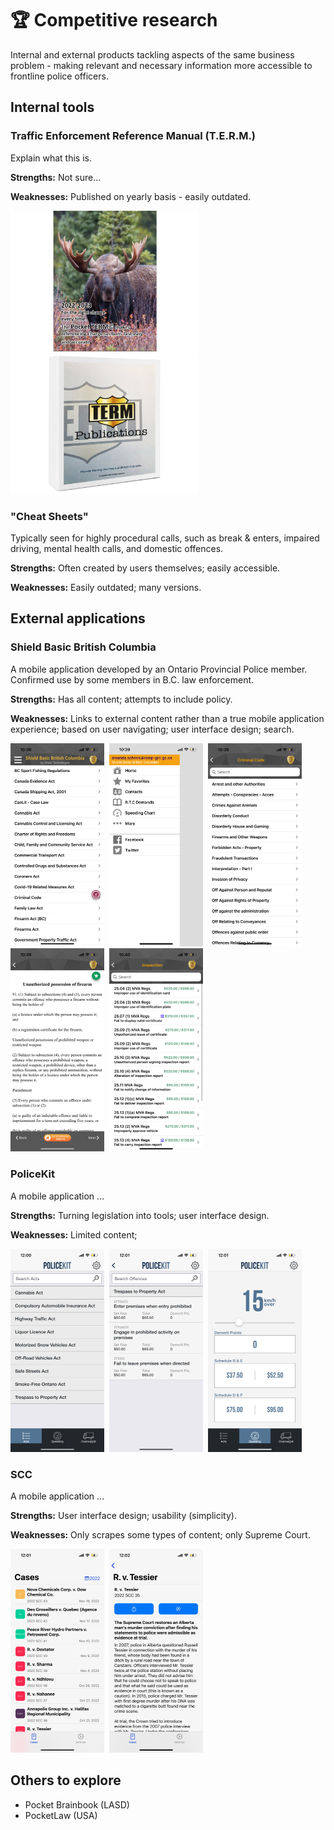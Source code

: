 # :trophy: Competitive research
Internal and external products tackling aspects of the same business problem - making relevant and necessary information more accessible to frontline police officers.

## Internal tools

### Traffic Enforcement Reference Manual (T.E.R.M.)
Explain what this is.

**Strengths:** Not sure...

**Weaknesses:** Published on yearly basis - easily outdated.

<img src="images/POCKET_Term_2022-01.jpg" width="300">&nbsp;
<img src="images/TERM-product-binder.jpg" width="300">

### "Cheat Sheets"
Typically seen for highly procedural calls, such as break & enters, impaired driving, mental health calls, and domestic offences.

**Strengths:** Often created by users themselves; easily accessible.

**Weaknesses:** Easily outdated; many versions.

## External applications

### Shield Basic British Columbia
A mobile application developed by an Ontario Provincial Police member. Confirmed use by some members in B.C. law enforcement. 

**Strengths:** Has all content; attempts to include policy. 

**Weaknesses:** Links to external content rather than a true mobile application experience; based on user navigating; user interface design; search.

<img src="images/sb_home.png" width="150">&nbsp;
<img src="images/sb_menu.png" width="150">&nbsp;
<img src="images/sb_ccc.png" width="150">&nbsp;
<img src="images/sb_ccc_content.png" width="150">&nbsp;
<img src="images/sb_mva.png" width="150">

### PoliceKit
A mobile application ...

**Strengths:** Turning legislation into tools; user interface design.

**Weaknesses:** Limited content; 

<img src="images/pk_home.png" width="150">&nbsp;
<img src="images/pk_accordion_2.png" width="150">&nbsp;
<img src="images/pk_speed_tool.png" width="150">

### SCC
A mobile application ...

**Strengths:** User interface design; usability (simplicity).

**Weaknesses:** Only scrapes some types of content; only Supreme Court.

<img src="images/scc_cases.png" width="150">&nbsp;
<img src="images/scc_cases_%20crim.png" width="150">

## Others to explore
- Pocket Brainbook (LASD)
- PocketLaw (USA)
